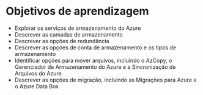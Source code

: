 # Objetivos de aprendizagem

- Explorar os serviços de armazenamento do Azure
- Descrever as camadas de armazenamento
- Descrever as opções de redundância
- Descrever as opções de conta de armazenamento e os tipos de armazenamento
- Identificar opções para mover arquivos, incluindo o AzCopy, o Gerenciador de Armazenamento do Azure e a Sincronização de Arquivos do Azure
- Descrever as opções de migração, incluindo as Migrações para Azure e o Azure Data Box
  